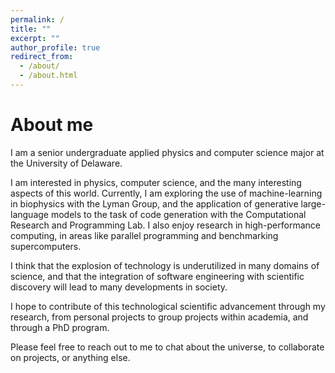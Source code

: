 ```yaml
---
permalink: /
title: ""
excerpt: ""
author_profile: true
redirect_from: 
  - /about/
  - /about.html
---
```

About me
========
I am a senior undergraduate applied physics and computer science major at the University of Delaware.

I am interested in physics, computer science, and the many interesting aspects of this world. Currently, I am exploring the use of machine-learning in biophysics with the Lyman Group, and the application of generative large-language models to the task of code generation with the Computational Research and Programming Lab. I also enjoy research in high-performance computing, in areas like parallel programming and benchmarking supercomputers. 

I think that the explosion of technology is underutilized in many domains of science, and that the integration of software engineering with scientific discovery will lead to many developments in society.

I hope to contribute of this technological scientific advancement through my research, from personal projects to group projects within academia, and through a PhD program. 

Please feel free to reach out to me to chat about the universe, to collaborate on projects, or anything else.